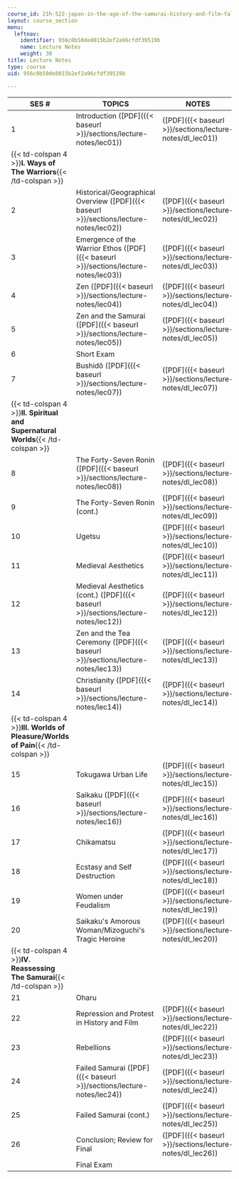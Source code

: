 ```yaml
---
course_id: 21h-522-japan-in-the-age-of-the-samurai-history-and-film-fall-2006
layout: course_section
menu:
  leftnav:
    identifier: 956c0b50de8015b2ef2a96cfdf39519b
    name: Lecture Notes
    weight: 30
title: Lecture Notes
type: course
uid: 956c0b50de8015b2ef2a96cfdf39519b

---
```


| SES # | TOPICS | NOTES | HANDOUTS |
| --- | --- | --- | --- |
| 1 | Introduction ([PDF]({{< baseurl >}}/sections/lecture-notes/lec01)) | ([PDF]({{< baseurl >}}/sections/lecture-notes/dl_lec01)) | &nbsp; |
| {{< td-colspan 4 >}}**I. Ways of The Warriors**{{< /td-colspan >}} ||||
| 2 | Historical/Geographical Overview ([PDF]({{< baseurl >}}/sections/lecture-notes/lec02)) | ([PDF]({{< baseurl >}}/sections/lecture-notes/dl_lec02)) | &nbsp; |
| 3 | Emergence of the Warrior Ethos ([PDF]({{< baseurl >}}/sections/lecture-notes/lec03)) | ([PDF]({{< baseurl >}}/sections/lecture-notes/dl_lec03)) | &nbsp; |
| 4 | Zen ([PDF]({{< baseurl >}}/sections/lecture-notes/lec04)) | ([PDF]({{< baseurl >}}/sections/lecture-notes/dl_lec04)) | &nbsp; |
| 5 | Zen and the Samurai ([PDF]({{< baseurl >}}/sections/lecture-notes/lec05)) | ([PDF]({{< baseurl >}}/sections/lecture-notes/dl_lec05)) | &nbsp; |
| 6 | Short Exam | &nbsp; |
| 7 | Bushidô ([PDF]({{< baseurl >}}/sections/lecture-notes/lec07)) | ([PDF]({{< baseurl >}}/sections/lecture-notes/dl_lec07)) | &nbsp; |
| {{< td-colspan 4 >}}**II. Spiritual and Supernatural Worlds**{{< /td-colspan >}} ||||
| 8 | The Forty-Seven Ronin ([PDF]({{< baseurl >}}/sections/lecture-notes/lec08)) | ([PDF]({{< baseurl >}}/sections/lecture-notes/dl_lec08)) | &nbsp; |
| 9 | The Forty-Seven Ronin (cont.) | ([PDF]({{< baseurl >}}/sections/lecture-notes/dl_lec09)) | &nbsp; |
| 10 | Ugetsu | ([PDF]({{< baseurl >}}/sections/lecture-notes/dl_lec10)) | &nbsp; |
| 11 | Medieval Aesthetics | ([PDF]({{< baseurl >}}/sections/lecture-notes/dl_lec11)) | &nbsp; |
| 12 | Medieval Aesthetics (cont.) ([PDF]({{< baseurl >}}/sections/lecture-notes/lec12)) | ([PDF]({{< baseurl >}}/sections/lecture-notes/dl_lec12)) | &nbsp; |
| 13 | Zen and the Tea Ceremony ([PDF]({{< baseurl >}}/sections/lecture-notes/lec13)) | ([PDF]({{< baseurl >}}/sections/lecture-notes/dl_lec13)) | &nbsp; |
| 14 | Christianity ([PDF]({{< baseurl >}}/sections/lecture-notes/lec14)) | ([PDF]({{< baseurl >}}/sections/lecture-notes/dl_lec14)) | ([PDF]({{< baseurl >}}/sections/lecture-notes/handout_lec13)) |
| {{< td-colspan 4 >}}**III. Worlds of Pleasure/Worlds of Pain**{{< /td-colspan >}} ||||
| 15 | Tokugawa Urban Life | ([PDF]({{< baseurl >}}/sections/lecture-notes/dl_lec15)) | &nbsp; |
| 16 | Saikaku ([PDF]({{< baseurl >}}/sections/lecture-notes/lec16)) | ([PDF]({{< baseurl >}}/sections/lecture-notes/dl_lec16)) | ([PDF]({{< baseurl >}}/sections/lecture-notes/handout_lec15)) |
| 17 | Chikamatsu | ([PDF]({{< baseurl >}}/sections/lecture-notes/dl_lec17)) | &nbsp; |
| 18 | Ecstasy and Self Destruction | ([PDF]({{< baseurl >}}/sections/lecture-notes/dl_lec18)) | &nbsp; |
| 19 | Women under Feudalism | ([PDF]({{< baseurl >}}/sections/lecture-notes/dl_lec19)) | &nbsp; |
| 20 | Saikaku's Amorous Woman/Mizoguchi's Tragic Heroine | ([PDF]({{< baseurl >}}/sections/lecture-notes/dl_lec20)) | ([PDF]({{< baseurl >}}/sections/lecture-notes/handout_lec19)) |
| {{< td-colspan 4 >}}**IV. Reassessing The Samurai**{{< /td-colspan >}} ||||
| 21 | Oharu | &nbsp; |
| 22 | Repression and Protest in History and Film | ([PDF]({{< baseurl >}}/sections/lecture-notes/dl_lec22)) | &nbsp; |
| 23 | Rebellions | ([PDF]({{< baseurl >}}/sections/lecture-notes/dl_lec23)) | &nbsp; |
| 24 | Failed Samurai ([PDF]({{< baseurl >}}/sections/lecture-notes/lec24)) | ([PDF]({{< baseurl >}}/sections/lecture-notes/dl_lec24)) | &nbsp; |
| 25 | Failed Samurai (cont.) | ([PDF]({{< baseurl >}}/sections/lecture-notes/dl_lec25)) | &nbsp; |
| 26 | Conclusion; Review for Final | ([PDF]({{< baseurl >}}/sections/lecture-notes/dl_lec26)) | &nbsp; |
| &nbsp; | Final Exam | &nbsp; |